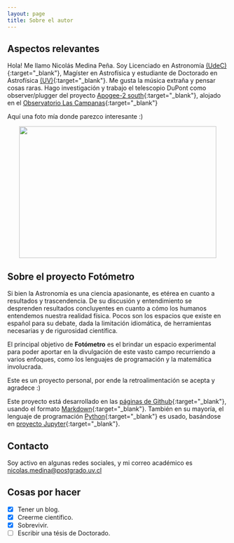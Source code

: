 ```yaml
---
layout: page
title: Sobre el autor
---
```


## Aspectos relevantes

Hola! Me llamo Nicolás Medina Peña. Soy Licenciado en Astronomía [(UdeC)](http://www.udec.cl/pexterno/){:target="_blank"}, Magíster en Astrofísica y estudiante de Doctorado en Astrofísica [(UV)](http://uv.cl/){:target="_blank"}. Me gusta la música extraña y pensar cosas raras. 
Hago investigación y trabajo el telescopio DuPont como observer/plugger del proyecto [Apogee-2 south](http://www.sdss.org/surveys/apogee-2/){:target="_blank"}, alojado en el [Observatorio Las Campanas](https://es.wikipedia.org/wiki/Observatorio_Las_Campanas.){:target="_blank"}

Aquí una foto mía donde parezco interesante :)

<p align="center">
<img src="https://raw.githubusercontent.com/nicomedinap/nicomedinap.github.io/master/imagenes/workshop_mas_2018.jpg"
 height="300" width="450">
</p>

## Sobre el proyecto Fotómetro

Si bien la Astronomía es una ciencia apasionante, es etérea en cuanto a resultados y trascendencia. De su discusión y entendimiento se desprenden resultados concluyentes en cuanto a cómo los humanos entendemos nuestra realidad física. Pocos son los espacios que existe en español para su debate, dada la limitación idiomática, de herramientas necesarias y de rigurosidad científica. 

El principal objetivo de **Fotómetro** es el brindar un espacio experimental para poder aportar en la divulgación de este vasto campo recurriendo a varios enfoques, como los lenguajes de programación y la matemática involucrada. 

Este es un proyecto personal, por ende la retroalimentación se acepta y agradece :)

Este proyecto está desarrollado en las [páginas de Github](https://pages.github.com/){:target="_blank"}, usando el formato [Markdown](https://guides.github.com/features/mastering-markdown/){:target="_blank"}. También en su mayoría, el lenguaje de programación [Python](https://es.wikipedia.org/wiki/Python){:target="_blank"} es usado, basándose en [proyecto Jupyter](http://jupyter.org/){:target="_blank"}. 

## Contacto

Soy activo en algunas redes sociales, y mi correo académico es nicolas.medina@postgrado.uv.cl

## Cosas por hacer

- [x] Tener un blog.
- [x] Creerme científico.
- [x] Sobrevivir.
- [ ] Escribir una tésis de Doctorado.
